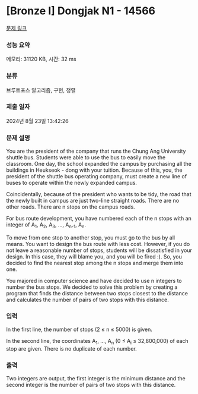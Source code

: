 # [Bronze I] Dongjak N1 - 14566 

[문제 링크](https://www.acmicpc.net/problem/14566) 

### 성능 요약

메모리: 31120 KB, 시간: 32 ms

### 분류

브루트포스 알고리즘, 구현, 정렬

### 제출 일자

2024년 8월 23일 13:42:26

### 문제 설명

<p>You are the president of the company that runs the Chung Ang University shuttle bus. Students were able to use the bus to easily move the classroom. One day, the school expanded the campus by purchasing all the buildings in Heukseok - dong with your tuition. Because of this, you, the president of the shuttle bus operating company, must create a new line of buses to operate within the newly expanded campus.</p>

<p>Coincidentally, because of the president who wants to be tidy, the road that the newly built in campus are just two-line straight roads. There are no other roads. There are n stops on the campus roads.</p>

<p>For bus route development, you have numbered each of the n stops with an integer of A<sub>1</sub>, A<sub>2</sub>, A<sub>3</sub>, ..., A<sub>n-1</sub>, A<sub>n</sub>.</p>

<p>To move from one stop to another stop, you must go to the bus by all means. You want to design the bus route with less cost. However, if you do not leave a reasonable number of stops, students will be dissatisfied in your design. In this case, they will blame you, and you will be fired :). So, you decided to find the nearest stop among the n stops and merge them into one.</p>

<p>You majored in computer science and have decided to use n integers to number the bus stops. We decided to solve this problem by creating a program that finds the distance between two stops closest to the distance and calculates the number of pairs of two stops with this distance.</p>

### 입력 

 <p>In the first line, the number of stops (2 ≤ n ≤ 5000) is given.</p>

<p>In the second line, the coordinates A<sub>1</sub>, ..., A<sub>n</sub> (0 ≤ A<sub>i</sub> ≤ 32,800,000) of each stop are given. There is no duplicate of each number.</p>

### 출력 

 <p>Two integers are output, the first integer is the minimum distance and the second integer is the number of pairs of two stops with this distance.</p>

